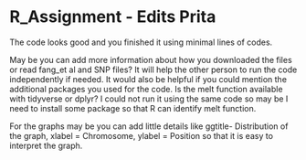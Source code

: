 # R_Assignment - Edits Prita

The code looks good and you finished it using minimal lines of codes. 

May be you can add more information about how you downloaded the files or read fang_et al and SNP files? It will help the other person to run the code independently if needed. It would also be helpful if you could mention the additional packages you used for the code. Is the melt function available with tidyverse or dplyr? I could not run it using the same code so may be I need to install some package so that R can identify melt function. 

For the graphs may be you can add little details like ggtitle- Distribution of the graph, xlabel = Chromosome, ylabel = Position so that it is easy to interpret the graph. 
